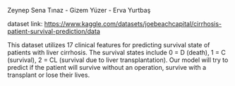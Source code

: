 Zeynep Sena Tınaz - Gizem Yüzer - Erva Yurtbaş

dataset link: https://www.kaggle.com/datasets/joebeachcapital/cirrhosis-patient-survival-prediction/data

This dataset utilizes 17 clinical features for predicting survival state of patients with liver cirrhosis. 
The survival states include 0 = D (death), 1 = C (survival), 2 = CL (survival due to liver transplantation). 
Our model will try to predict if the patient will survive without an operation, survive with a transplant 
or lose their lives.
